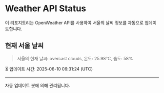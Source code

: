 
# Weather API Status

이 리포지토리는 OpenWeather API를 사용하여 서울의 날씨 정보를 자동으로 업데이트합니다.

## 현재 서울 날씨
> 서울의 현재 날씨: overcast clouds, 온도: 25.98°C, 습도: 58%

⏳ 업데이트 시간: 2025-06-10 06:31:24 (UTC)

---
자동 업데이트 봇에 의해 관리됩니다.
